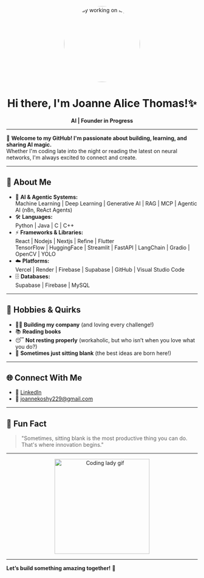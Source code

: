 


<p align="center">
  <img src="https://encrypted-tbn0.gstatic.com/images?q=tbn:ANd9GcSOf0vJZmIJCozqFwe03aYW_ynE_3d1ECH9IQ&s?auto=format&fit=crop&w=600&q=80" width="200" height="200" style="border-radius:50%;" alt="Lady working on laptop"/>
</p>

<h1 align="center">Hi there, I'm Joanne Alice Thomas!✨</h1>

<p align="center">
  <b>AI | Founder in Progress</b>
</p>

---

🌸 **Welcome to my GitHub! I'm passionate about building, learning, and sharing AI magic.**  
Whether I'm coding late into the night or reading the latest on neural networks, I'm always excited to connect and create.

---

## 🚀 About Me

- 🧠 **AI & Agentic Systems:**  
  Machine Learning | Deep Learning | Generative AI | RAG | MCP | Agentic AI (n8n, ReAct Agents)
- 🛠️ **Languages:**  
  Python | Java | C | C++
- ⚡ **Frameworks & Libraries:**  
  React | Nodejs | Nextjs | Refine | Flutter  
  TensorFlow | HuggingFace | Streamlit | FastAPI | LangChain | Gradio | OpenCV | YOLO
- ☁️ **Platforms:**  
  Vercel | Render | Firebase | Supabase | GitHub | Visual Studio Code
- 🗄️ **Databases:**  
  Supabase | Firebase | MySQL

---

## 💖 Hobbies & Quirks

- 🦸‍♀️ **Building my company** (and loving every challenge!)
- 📚 **Reading books**
- 😴 **Not resting properly** (workaholic, but who isn’t when you love what you do?)
- 🌌 **Sometimes just sitting blank** (the best ideas are born here!)

---

## 🌐 Connect With Me

- 💼 [LinkedIn](https://www.linkedin.com/in/joannealicethomas)
- 📧 joannekoshy229@gmail.com

---



## 🦄 Fun Fact

> "Sometimes, sitting blank is the most productive thing you can do. That's where innovation begins."

---

<p align="center">
  <img src="https://media.giphy.com/media/l0MYt5jPR6QX5pnqM/giphy.gif" width="250" alt="Coding lady gif"/>
</p>

---

**Let’s build something amazing together!** 💌

````
